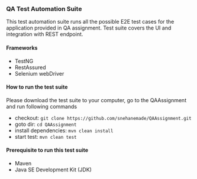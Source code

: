### QA Test Automation Suite

This test automation suite runs all the possible E2E test cases for the application provided in QA assignment. Test suite covers the UI and integration with REST endpoint.

#### Frameworks
* TestNG
* RestAssured
* Selenium webDriver

#### How to run the test suite

Please download the test suite to your computer, go to the QAAssignment and run following commands
	
* checkout: `git clone https://github.com/snehanemade/QAAssignment.git`
* goto dir: `cd QAAssignment`
* install dependencies: `mvn clean install`
* start test: `mvn clean test`

#### Prerequisite to run this test suite
* Maven
* Java SE Development Kit (JDK)